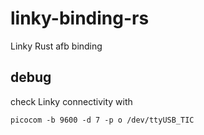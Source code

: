 # linky-binding-rs
Linky Rust afb binding

## debug

check Linky connectivity with
```
picocom -b 9600 -d 7 -p o /dev/ttyUSB_TIC
```